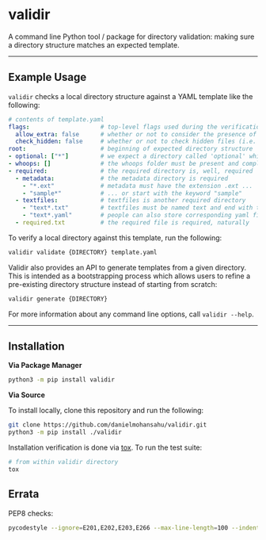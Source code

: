# validir

A command line Python tool / package for directory validation: making sure a directory structure matches an expected template.

---

## Example Usage

`validir` checks a local directory structure against a YAML template like the following:

```yaml
# contents of template.yaml
flags:                    # top-level flags used during the verification process
  allow_extra: false      # whether or not to consider the presence of extra files and directories an error
  check_hidden: false     # whether or not to check hidden files (i.e. files starting with '.')
root:                     # beginning of expected directory structure
- optional: ["*"]         # we expect a directory called 'optional' which can have anything in it
- whoops: []              # the whoops folder must be present and completely empty
- required:               # the required directory is, well, required
  - metadata:             # the metadata directory is required
    - "*.ext"             # metadata must have the extension .ext ...
    - "sample*"           # ... or start with the keyword "sample"
  - textfiles:            # textfiles is another required directory
    - "text*.txt"         # textfiles must be named text and end with the .txt extension
    - "text*.yaml"        # people can also store corresponding yaml files
  - required.txt          # the required file is required, naturally
```

To verify a local directory against this template, run the following:

```bash
validir validate {DIRECTORY} template.yaml
```

Validir also provides an API to generate templates from a given directory. This is intended as a bootstrapping process which allows users to refine a pre-existing directory structure instead of starting from scratch:

```bash
validir generate {DIRECTORY}
```

For more information about any command line options, call `validir --help`.

---

## Installation

**Via Package Manager**

```bash
python3 -m pip install validir
```

**Via Source**

To install locally, clone this repository and run the following:

```bash
git clone https://github.com/danielmohansahu/validir.git
python3 -m pip install ./validir
```

Installation verification is done via [tox](https://tox.wiki/en/latest/). To run the test suite:

```bash
# from within validir directory
tox
```

## Errata

PEP8 checks:

```bash
pycodestyle --ignore=E201,E202,E203,E266 --max-line-length=100 --indent-size=2 .
```
